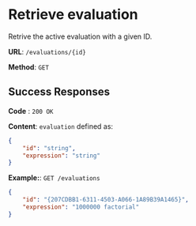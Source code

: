 # Retrieve evaluation

Retrive the active evaluation with a given ID.

**URL**: `/evaluations/{id}`

**Method**: `GET`

## Success Responses

**Code** : `200 OK`

**Content**: `evaluation` defined as:

```json
{
	"id": "string",
	"expression": "string"
}
```

**Example:**: `GET /evaluations`

```json
{
	"id": "{207CDBB1-6311-4503-A066-1A89B39A1465}",
	"expression": "1000000 factorial"
}
```
